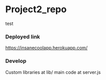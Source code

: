 # Project2_repo

test

### Deployed link 
https://insanecoolapp.herokuapp.com/

### Develop

Custom libraries at lib/
main code at server.js